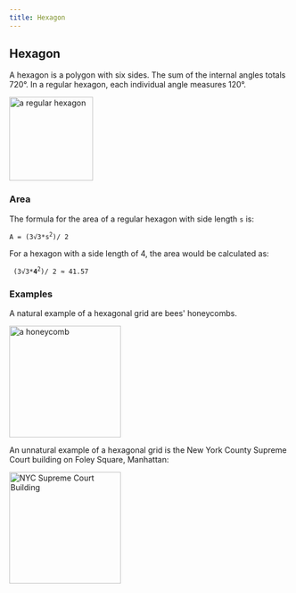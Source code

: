```yaml
---
title: Hexagon
---
```

## Hexagon

A hexagon is a polygon with six sides. The sum of the internal angles totals 720°. In a regular hexagon, each individual angle measures 120°.

<img src=https://upload.wikimedia.org/wikipedia/commons/thumb/c/cb/Hexagon_1.svg/2000px-Hexagon_1.svg.png  alt="a regular hexagon" height="150" />

### Area
The formula for the area of a regular hexagon with side length `s` is:

<code>A = (3√3*s<sup>2</sup>)/ 2</code>

For a hexagon with a side length of 4, the area would be calculated as:

<code> (3√3*<b>4</b><sup>2</sup>)/ 2 ≈ 41.57</code>

### Examples
A natural example of a hexagonal grid are bees' honeycombs.

<img src=https://upload.wikimedia.org/wikipedia/commons/3/3d/Honeycomb_15_03_2012.jpg alt="a honeycomb" height="200" /></br>

An unnatural example of a hexagonal grid is the New York County Supreme Court building on Foley Square, Manhattan:

<img src=http://www.secretsinplainsight.com/wp-content/uploads/NY-Supreme-Court.jpg alt="NYC Supreme Court Building" height="200" />


